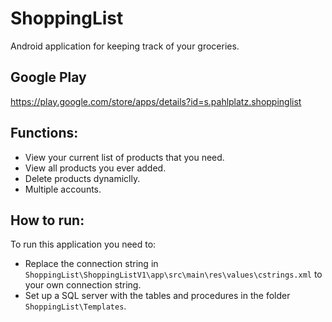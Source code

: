 # ShoppingList
Android application for keeping track of your groceries.

## Google Play
https://play.google.com/store/apps/details?id=s.pahlplatz.shoppinglist

## Functions:
- View your current list of products that you need.
- View all products you ever added.
- Delete products dynamiclly.
- Multiple accounts.

## How to run:
To run this application you need to:
- Replace the connection string in `ShoppingList\ShoppingListV1\app\src\main\res\values\cstrings.xml` to your own connection string.
- Set up a SQL server with the tables and procedures in the folder `ShoppingList\Templates`.
